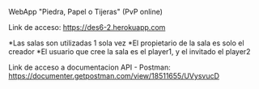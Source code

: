 WebApp
"Piedra, Papel o Tijeras" (PvP online)

Link de acceso: https://des6-2.herokuapp.com

*Las salas son utilizadas 1 sola vez
*El propietario de la sala es solo el creador
*El usuario que cree la sala es el player1, y el invitado el player2

Link de acceso a documentacion API - Postman: https://documenter.getpostman.com/view/18511655/UVysvucD